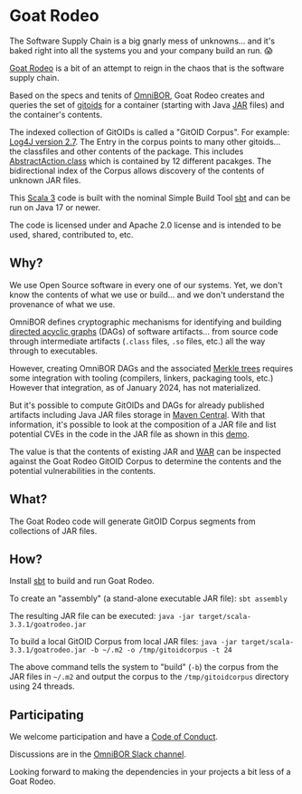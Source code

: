 # Goat Rodeo

The Software Supply Chain is a big gnarly mess of unknowns... and it's
baked right into all the systems you and your company build an run. 😱

[Goat Rodeo](https://www.urbandictionary.com/define.php?term=Goat%20%20Rodeo)
is a bit of an attempt to reign in the chaos that is the software supply chain.

Based on the specs and tenits of [OmniBOR](https://omnibor.io), Goat Rodeo
creates and queries the set of [gitoids](https://www.iana.org/assignments/uri-schemes/prov/gitoid)
for a container (starting with Java [JAR](https://docs.oracle.com/javase/tutorial/deployment/jar/basicsindex.html) files)
and the container's contents.

The indexed collection of GitOIDs is called a "GitOID Corpus". For example: [Log4J version 2.7](https://goatrodeo.org/omnibor/gitoid:blob:sha256:f14a09c612371efe86ff8068e9bf98440c0d59f80e09df1753303fe6b25dd994).
The Entry in the corpus points to many other gitoids... the classfiles and other contents of the package. This
includes [AbstractAction.class](https://goatrodeo.org/omnibor/gitoid:blob:sha256:76375cae82efa98bc0607b8a59b05e3ae05093a834fef2cede707a6537d78857)
which is contained by 12 different pacakges. The bidirectional index of the Corpus allows
discovery of the contents of unknown JAR files.

This [Scala 3](https://docs.scala-lang.org/tour/tour-of-scala.html) code is built with the nominal Simple Build Tool [sbt](https://www.scala-sbt.org/)
and can be run on Java 17 or newer.

The code is licensed under and Apache 2.0 license and is intended to be used, shared, contributed to, etc.

## Why?

We use Open Source software in every one of our systems. Yet, we don't know
the contents of what we use or build... and we don't understand the provenance of what
we use.

OmniBOR defines cryptographic mechanisms for identifying and building [directed acyclic graphs](https://en.wikipedia.org/wiki/Directed_acyclic_graph) (DAGs)
of software artifacts... from source code through intermediate artifacts (`.class` files, `.so` files, etc.) all the way through to
executables.

However, creating OmniBOR DAGs and the associated [Merkle trees](https://en.wikipedia.org/wiki/Merkle_tree) requires some integration
with tooling (compilers, linkers, packaging tools, etc.) However that integration, as of January 2024, has not materialized.

But it's possible to compute GitOIDs and DAGs for already published artifacts including Java JAR files storage in 
[Maven Central](https://maven.apache.org/repository/index.html). With that information, it's possible
to look at the composition of a JAR file and list potential CVEs in the code in the JAR file as
shown in this [demo](https://www.youtube.com/watch?t=201&v=RDFeJwK088U&feature=youtu.be).

The value is that the contents of existing JAR and [WAR](https://en.wikipedia.org/wiki/WAR_(file_format)) can be
inspected against the Goat Rodeo GitOID Corpus to determine the contents and the potential vulnerabilities in the contents.

## What?

The Goat Rodeo code will generate GitOID Corpus segments from collections of JAR files.

## How?

Install [sbt](https://www.scala-sbt.org/) to build and run Goat Rodeo.

To create an "assembly" (a stand-alone executable JAR file): `sbt assembly`

The resulting JAR file can be executed: `java -jar target/scala-3.3.1/goatrodeo.jar`

To build a local GitOID Corpus from local JAR files: `java -jar target/scala-3.3.1/goatrodeo.jar -b ~/.m2 -o /tmp/gitoidcorpus -t 24`

The above command tells the system to "build" (`-b`) the corpus from the JAR files in `~/.m2` and output the corpus
to the `/tmp/gitoidcorpus` directory using 24 threads. 

## Participating

We welcome participation and have a [Code of Conduct](code_of_conduct.md).

Discussions are in the [OmniBOR Slack channel](https://openssf.slack.com/archives/C02D1JYQLPQ).

Looking forward to making the dependencies in your projects a bit less of a Goat Rodeo.
